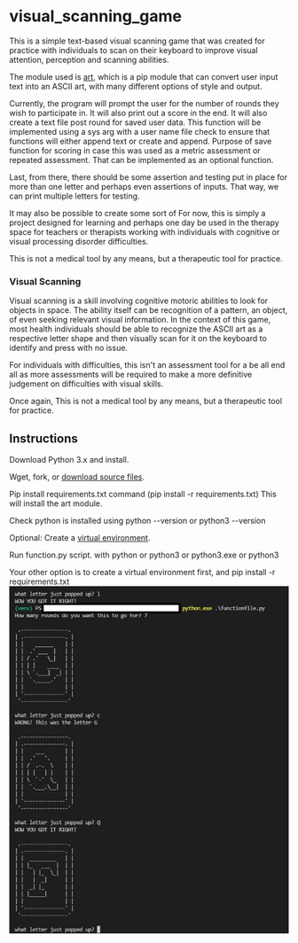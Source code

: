 # visual_scanning_game
This is a simple text-based visual scanning game that was created for practice with individuals to scan on their keyboard to improve visual attention, perception and scanning abilities.

The module used is [art](https://pypi.org/project/art/), which is a pip module that can convert user input text into an ASCII art, with many different options of style and output.

Currently, the program will prompt the user for the number of rounds they wish to participate in. It will also print out a score in the end.
It will also create a text file post round for saved user data. This function will be implemented using a sys arg with a user name file check to ensure that functions will either append text or create and append. Purpose of save function for scoring in case this was used as a metric assessment or repeated assessment. That can be implemented as an optional function.

Last, from there, there should be some assertion and testing put in place for more than one letter and perhaps even assertions of inputs. That way, we can print multiple letters for testing.

It may also be possible to create some sort of For now, this is simply a project designed for learning and perhaps one day be used in the therapy space for teachers or therapists working with individuals with cognitive or visual processing disorder difficulties.

This is not a medical tool by any means, but a therapeutic tool for practice.

<h3>Visual Scanning</h3>
Visual scanning is a skill involving cognitive motoric abilities to look for objects in space. The ability itself can be recognition of a pattern, an object, of even seeking relevant visual information. In the context of this game, most health individuals should be able to recognize the ASCII art as a respective letter shape and then visually scan for it on the keyboard to identify and press with no issue.

For individuals with difficulties, this isn't an assessment tool for a be all end all as more assessments will be required to make a more definitive judgement on difficulties with visual skills.

Once again, This is not a medical tool by any means, but a therapeutic tool for practice.

<h2>Instructions</h2>
Download Python 3.x and install.

Wget, fork, or [download source files](https://www.alphr.com/download-files-github/).

Pip install requirements.txt command (pip install -r requirements.txt) This will install the art module.

Check python is installed using python --version or python3 --version

Optional: Create a [virtual environment](https://docs.python.org/3/library/venv.html). 

Run function.py script. with python or python3 or python3.exe or python3

Your other option is to create a virtual environment first, and pip install -r requirements.txt
![image](https://github.com/kawangwong/visual_scanning_game/blob/main/Screenshot.jpg?raw=true)
